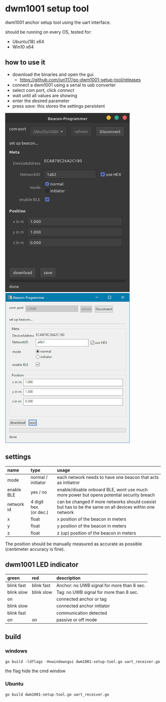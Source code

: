 # dwm1001 setup tool

dwm1001 anchor setup tool using the uart interface.

should be running on every OS, tested for:
* Ubuntu(18) x64
* Win10 x64

## how to use it

* download the binaries and open the gui.
  * https://github.com/juri117/go-dwm1001-setup-tool/releases
* connect a dwm1001 using a serial to usb converter
* select com port, click *connect*
* wait until all values are showing
* enter the desired parameter
* press *save*: this stores the settings persistent

![Screenshot of the gui](img/screenshotUbuntu.png)
![Screenshot of the gui](img/screenshotWin.png)

## settings

| name       | type               | usage                                                                                                   |
| :--------- | :----------------- | :------------------------------------------------------------------------------------------------------ |
| mode       | normal / initiator | each network needs to have one beacon that acts as initiatror                                           |
| enable BLE       | yes / no | enable/disable onboard BLE, wont use much more power but opens potential security breach                                   |
| network id | 4 digit hex. <br>(or dec.)        | can be changed if more networks should coexist but has to be the same on all devices within one network |
| x          | float              | x position of the beacon in meters                                                                                     |
| y          | float              | y position of the beacon in meters                                                                                     |
| z          | float              | z (up) position of the beacon in meters                                                                                |

The position should be manually measured as accurate as possible (centimeter accuracy is fine).

## dwm1001 LED indicator

| green      | red        | description                                |
| :--------- | :--------- | :----------------------------------------- |
| blink fast | blink fast | Anchor: no UWB signal for more than 8 sec. |
| blink slow | blink slow | Tag: no UWB signal for more than 8 sec.    |
| on         |            | connected anchor or tag                    |
| blink slow |            | connected anchor initiator                 |
| blink fast |            | communication detected                     |
| on         | on         | passive or off mode                        |


## build

### windows

```
go build -ldflags -H=windowsgui dwm1001-setup-tool.go uart_receiver.go
```
the flag hide the cmd window

### Ubuntu

```
go build dwm1001-setup-tool.go uart_receiver.go
```

